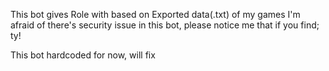 This bot gives Role with based on Exported data(.txt) of my games
I'm afraid of there's security issue in this bot, please notice me that if you find; ty!

This bot hardcoded for now, will fix